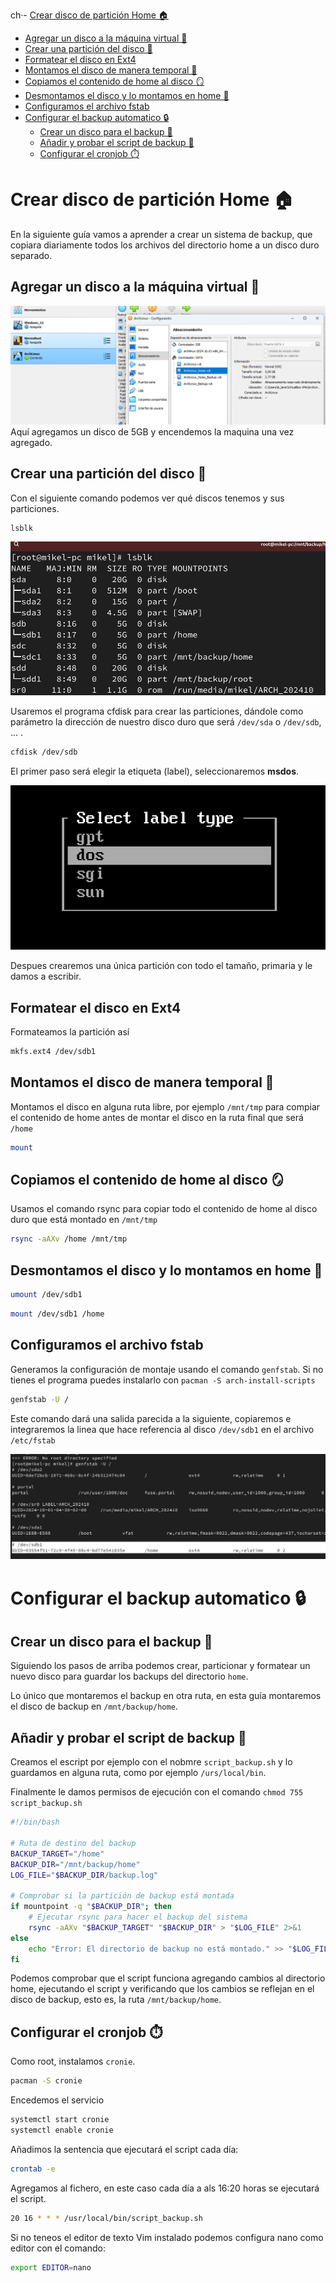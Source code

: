 ch·- [Crear disco de partición Home 🏠](#crear-disco-de-partición-home-)
  - [Agregar un disco a la máquina virtual 💽](#agregar-un-disco-a-la-máquina-virtual-)
  - [Crear una partición del disco 🍕](#crear-una-partición-del-disco-)
  - [Formatear el disco en Ext4](#formatear-el-disco-en-ext4)
  - [Montamos el disco de manera temporal 🏇](#montamos-el-disco-de-manera-temporal-)
  - [Copiamos el contenido de home al disco 🪞](#copiamos-el-contenido-de-home-al-disco-)
  - [Desmontamos el disco y lo montamos en home 🧩](#desmontamos-el-disco-y-lo-montamos-en-home-)
  - [Configuramos el archivo fstab](#configuramos-el-archivo-fstab)
- [Configurar el backup automatico 🔒](#configurar-el-backup-automatico-)
  - [Crear un disco para el backup 💽](#crear-un-disco-para-el-backup-)
  - [Añadir y probar el script de backup 📜](#añadir-y-probar-el-script-de-backup-)
  - [Configurar el cronjob ⏱️](#configurar-el-cronjob-️)


# Crear disco de partición Home 🏠

En la siguiente guía vamos a aprender a crear un sistema de backup, que copiara diariamente todos los archivos del directorio home a un disco duro separado.

## Agregar un disco a la máquina virtual 💽
![alt text](backup-images/image.png)
Aquí agregamos un disco de 5GB y encendemos la maquina una vez agregado.

## Crear una partición del disco 🍕

Con el siguiente comando podemos ver qué discos tenemos y sus particiones.

```bash
lsblk
```
![alt text](backup-images/image-1.png)

Usaremos el programa cfdisk para crear las particiones, dándole como parámetro la dirección de nuestro disco duro que será `/dev/sda` o `/dev/sdb`, ... .

```bash
cfdisk /dev/sdb
```

El primer paso será elegir la etiqueta (label), seleccionaremos **msdos**.

![Alt text](images/Pasted%20image%2020231214085236.png)

Despues crearemos una única partición con todo el tamaño, primaria y le damos a escribir.

## Formatear el disco en Ext4 

Formateamos la partición así

```bash
mkfs.ext4 /dev/sdb1
```

## Montamos el disco de manera temporal 🏇

Montamos el disco en alguna ruta libre, por ejemplo `/mnt/tmp` para compiar el contenido de home antes de montar el disco en la ruta final que será `/home` 

```bash
mount 
```

## Copiamos el contenido de home al disco 🪞

Usamos el comando rsync para copiar todo el contenido de home al disco duro que está montado en `/mnt/tmp`

```bash
rsync -aAXv /home /mnt/tmp
```

## Desmontamos el disco y lo montamos en home 🧩

```bash
umount /dev/sdb1
```

```bash
mount /dev/sdb1 /home
```

## Configuramos el archivo fstab

Generamos la configuración de montaje usando el comando `genfstab`. Si no tienes el programa puedes instalarlo con `pacman -S arch-install-scripts`

```bash
genfstab -U /
```

Este comando dará una salida parecida a la siguiente, copiaremos e integraremos la linea que hace referencia al disco `/dev/sdb1` en el archivo `/etc/fstab` 

![alt text](backup-images/image-2.png)

# Configurar el backup automatico 🔒

## Crear un disco para el backup 💽

Siguiendo los pasos de arriba podemos crear, particionar y formatear un nuevo disco para guardar los backups del directorio `home`.

Lo único que montaremos el backup en otra ruta, en esta guía montaremos el disco de backup en `/mnt/backup/home`.

## Añadir y probar el script de backup 📜

Creamos el escript por ejemplo con el nobmre `script_backup.sh` y lo guardamos en alguna ruta, como por ejemplo `/urs/local/bin`.

Finalmente le damos permisos de ejecución con el comando `chmod 755 script_backup.sh` 

```bash
#!/bin/bash

# Ruta de destino del backup
BACKUP_TARGET="/home"
BACKUP_DIR="/mnt/backup/home"
LOG_FILE="$BACKUP_DIR/backup.log"

# Comprobar si la partición de backup está montada
if mountpoint -q "$BACKUP_DIR"; then
    # Ejecutar rsync para hacer el backup del sistema
    rsync -aAXv "$BACKUP_TARGET" "$BACKUP_DIR" > "$LOG_FILE" 2>&1
else
    echo "Error: El directorio de backup no está montado." >> "$LOG_FILE"
fi

```

Podemos comprobar que el script funciona agregando cambios al directorio home, ejecutando el script y verificando que los cambios se reflejan en el disco de backup, esto es, la ruta `/mnt/backup/home`.

## Configurar el cronjob ⏱️

Como root, instalamos `cronie`. 

```bash 
pacman -S cronie
```

Encedemos el servicio

```bash
systemctl start cronie
systemctl enable cronie
```

Añadimos la sentencia que ejecutará el script cada día:
```bash
crontab -e
```
Agregamos al fichero, en este caso cada día a als 16:20 horas se ejecutará el script.

```bash
20 16 * * * /usr/local/bin/script_backup.sh
```

Si no teneos el editor de texto Vim instalado podemos configura nano como editor con el comando: 
```bash
export EDITOR=nano
```

